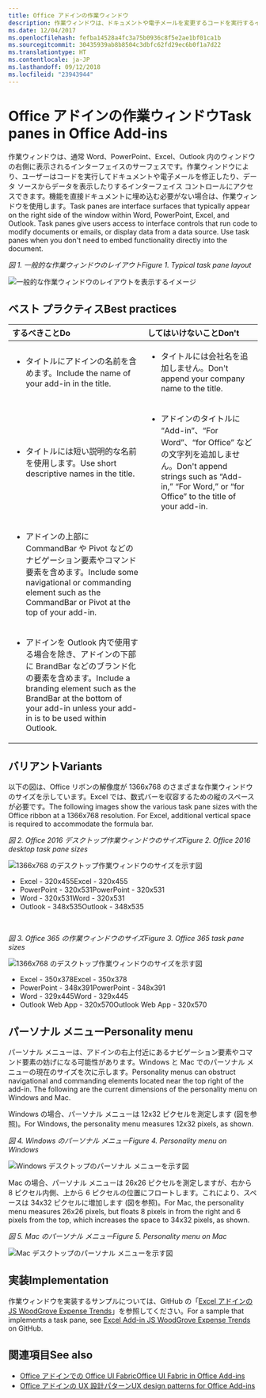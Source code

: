 ```yaml
---
title: Office アドインの作業ウィンドウ
description: 作業ウィンドウは、ドキュメントや電子メールを変更するコードを実行するインターフェイスのコントロールにユーザーがアクセスできるようにまたは、データ ソースからデータを表示します。
ms.date: 12/04/2017
ms.openlocfilehash: fefba14528a4fc3a75b0936c8f5e2ae1bf01ca1b
ms.sourcegitcommit: 30435939ab8b8504c3dbfc62fd29ec6b0f1a7d22
ms.translationtype: HT
ms.contentlocale: ja-JP
ms.lasthandoff: 09/12/2018
ms.locfileid: "23943944"
---
```

# <a name="task-panes-in-office-add-ins"></a><span data-ttu-id="4fd2a-103">Office アドインの作業ウィンドウ</span><span class="sxs-lookup"><span data-stu-id="4fd2a-103">Task panes in Office Add-ins</span></span>
 
<span data-ttu-id="4fd2a-p101">作業ウィンドウは、通常 Word、PowerPoint、Excel、Outlook 内のウィンドウの右側に表示されるインターフェイスのサーフェスです。作業ウィンドウにより、ユーザーはコードを実行してドキュメントや電子メールを修正したり、データ ソースからデータを表示したりするインターフェイス コントロールにアクセスできます。機能を直接ドキュメントに埋め込む必要がない場合は、作業ウィンドウを使用します。</span><span class="sxs-lookup"><span data-stu-id="4fd2a-p101">Task panes are interface surfaces that typically appear on the right side of the window within Word, PowerPoint, Excel, and Outlook. Task panes give users access to interface controls that run code to modify documents or emails, or display data from a data source. Use task panes when you don't need to embed functionality directly into the document.</span></span>

<span data-ttu-id="4fd2a-107">*図 1. 一般的な作業ウィンドウのレイアウト*</span><span class="sxs-lookup"><span data-stu-id="4fd2a-107">*Figure 1. Typical task pane layout*</span></span>

![一般的な作業ウィンドウのレイアウトを表示するイメージ](../images/overview-with-app-task-pane.png)

## <a name="best-practices"></a><span data-ttu-id="4fd2a-109">ベスト プラクティス</span><span class="sxs-lookup"><span data-stu-id="4fd2a-109">Best practices</span></span>

|<span data-ttu-id="4fd2a-110">**するべきこと**</span><span class="sxs-lookup"><span data-stu-id="4fd2a-110">**Do**</span></span>|<span data-ttu-id="4fd2a-111">**してはいけないこと**</span><span class="sxs-lookup"><span data-stu-id="4fd2a-111">**Don't**</span></span>|
|:-----|:--------|
|<ul><li><span data-ttu-id="4fd2a-112">タイトルにアドインの名前を含めます。</span><span class="sxs-lookup"><span data-stu-id="4fd2a-112">Include the name of your add-in in the title.</span></span></li></ul>|<ul><li><span data-ttu-id="4fd2a-113">タイトルには会社名を追加しません。</span><span class="sxs-lookup"><span data-stu-id="4fd2a-113">Don't append your company name to the title.</span></span></li></ul>|
|<ul><li><span data-ttu-id="4fd2a-114">タイトルには短い説明的な名前を使用します。</span><span class="sxs-lookup"><span data-stu-id="4fd2a-114">Use short descriptive names in the title.</span></span></li></ul>|<ul><li><span data-ttu-id="4fd2a-115">アドインのタイトルに “Add-in”、“For Word”、“for Office” などの文字列を追加しません。</span><span class="sxs-lookup"><span data-stu-id="4fd2a-115">Don't append strings such as “Add-in,” “For Word,” or “for Office” to the title of your add-in.</span></span></li></ul>|
|<ul><li><span data-ttu-id="4fd2a-116">アドインの上部に CommandBar や Pivot などのナビゲーション要素やコマンド要素を含めます。</span><span class="sxs-lookup"><span data-stu-id="4fd2a-116">Include some navigational or commanding element such as the CommandBar or Pivot at the top of your add-in.</span></span></li></ul>||
|<ul><li><span data-ttu-id="4fd2a-117">アドインを Outlook 内で使用する場合を除き、アドインの下部に BrandBar などのブランド化の要素を含めます。</span><span class="sxs-lookup"><span data-stu-id="4fd2a-117">Include a branding element such as the BrandBar at the bottom of your add-in unless your add-in is to be used within Outlook.</span></span></li></ul>||


## <a name="variants"></a><span data-ttu-id="4fd2a-118">バリアント</span><span class="sxs-lookup"><span data-stu-id="4fd2a-118">Variants</span></span>

<span data-ttu-id="4fd2a-p102">以下の図は、Office リボンの解像度が 1366x768 のさまざまな作業ウィンドウのサイズを示しています。Excel では、数式バーを収容するための縦のスペースが必要です。</span><span class="sxs-lookup"><span data-stu-id="4fd2a-p102">The following images show the various task pane sizes with the Office ribbon at a 1366x768 resolution. For Excel, additional vertical space is required to accommodate the formula bar.</span></span>  

<span data-ttu-id="4fd2a-121">*図 2. Office 2016 デスクトップ作業ウィンドウのサイズ*</span><span class="sxs-lookup"><span data-stu-id="4fd2a-121">*Figure 2. Office 2016 desktop task pane sizes*</span></span>

![1366x768 のデスクトップ作業ウィンドウのサイズを示す図](../images/add-in-taskpane-sizes-desktop.png)

- <span data-ttu-id="4fd2a-123">Excel - 320x455</span><span class="sxs-lookup"><span data-stu-id="4fd2a-123">Excel - 320x455</span></span>
- <span data-ttu-id="4fd2a-124">PowerPoint - 320x531</span><span class="sxs-lookup"><span data-stu-id="4fd2a-124">PowerPoint - 320x531</span></span>
- <span data-ttu-id="4fd2a-125">Word - 320x531</span><span class="sxs-lookup"><span data-stu-id="4fd2a-125">Word - 320x531</span></span>
- <span data-ttu-id="4fd2a-126">Outlook - 348x535</span><span class="sxs-lookup"><span data-stu-id="4fd2a-126">Outlook - 348x535</span></span>

<br/>

<span data-ttu-id="4fd2a-127">*図 3. Office 365 の作業ウィンドウのサイズ*</span><span class="sxs-lookup"><span data-stu-id="4fd2a-127">*Figure 3. Office 365 task pane sizes*</span></span>

![1366x768 のデスクトップ作業ウィンドウのサイズを示す図](../images/add-in-taskpane-sizes-online.png)

- <span data-ttu-id="4fd2a-129">Excel - 350x378</span><span class="sxs-lookup"><span data-stu-id="4fd2a-129">Excel - 350x378</span></span>
- <span data-ttu-id="4fd2a-130">PowerPoint - 348x391</span><span class="sxs-lookup"><span data-stu-id="4fd2a-130">PowerPoint - 348x391</span></span>
- <span data-ttu-id="4fd2a-131">Word - 329x445</span><span class="sxs-lookup"><span data-stu-id="4fd2a-131">Word - 329x445</span></span>
- <span data-ttu-id="4fd2a-132">Outlook Web App - 320x570</span><span class="sxs-lookup"><span data-stu-id="4fd2a-132">Outlook Web App - 320x570</span></span>

## <a name="personality-menu"></a><span data-ttu-id="4fd2a-133">パーソナル メニュー</span><span class="sxs-lookup"><span data-stu-id="4fd2a-133">Personality menu</span></span>

<span data-ttu-id="4fd2a-p103">パーソナル メニューは、アドインの右上付近にあるナビゲーション要素やコマンド要素の妨げになる可能性があります。Windows と Mac でのパーソナル メニューの現在のサイズを次に示します。</span><span class="sxs-lookup"><span data-stu-id="4fd2a-p103">Personality menus can obstruct navigational and commanding elements located near the top right of the add-in. The following are the current dimensions of the personality menu on Windows and Mac.</span></span>

<span data-ttu-id="4fd2a-136">Windows の場合、パーソナル メニューは 12x32 ピクセルを測定します (図を参照)。</span><span class="sxs-lookup"><span data-stu-id="4fd2a-136">For Windows, the personality menu measures 12x32 pixels, as shown.</span></span>

<span data-ttu-id="4fd2a-137">*図 4. Windows のパーソナル メニュー*</span><span class="sxs-lookup"><span data-stu-id="4fd2a-137">*Figure 4. Personality menu on Windows*</span></span>

![Windows デスクトップのパーソナル メニューを示す図](../images/personality-menu-win.png)

<span data-ttu-id="4fd2a-139">Mac の場合、パーソナル メニューは 26x26 ピクセルを測定しますが、右から 8 ピクセル内側、上から 6 ピクセルの位置にフロートします。これにより、スペースは 34x32 ピクセルに増加します (図を参照)。</span><span class="sxs-lookup"><span data-stu-id="4fd2a-139">For Mac, the personality menu measures 26x26 pixels, but floats 8 pixels in from the right and 6 pixels from the top, which increases the space to 34x32 pixels, as shown.</span></span>

<span data-ttu-id="4fd2a-140">*図 5. Mac のパーソナル メニュー*</span><span class="sxs-lookup"><span data-stu-id="4fd2a-140">*Figure 5. Personality menu on Mac*</span></span>

![Mac デスクトップのパーソナル メニューを示す図](../images/personality-menu-mac.png)

## <a name="implementation"></a><span data-ttu-id="4fd2a-142">実装</span><span class="sxs-lookup"><span data-stu-id="4fd2a-142">Implementation</span></span>

<span data-ttu-id="4fd2a-143">作業ウィンドウを実装するサンプルについては、GitHub の「[Excel アドインの JS WoodGrove Expense Trends](https://github.com/OfficeDev/Excel-Add-in-WoodGrove-Expense-Trends)」を参照してください。</span><span class="sxs-lookup"><span data-stu-id="4fd2a-143">For a sample that implements a task pane, see [Excel Add-in JS WoodGrove Expense Trends](https://github.com/OfficeDev/Excel-Add-in-WoodGrove-Expense-Trends) on GitHub.</span></span> 


## <a name="see-also"></a><span data-ttu-id="4fd2a-144">関連項目</span><span class="sxs-lookup"><span data-stu-id="4fd2a-144">See also</span></span>

- [<span data-ttu-id="4fd2a-145">Office アドインでの Office UI Fabric</span><span class="sxs-lookup"><span data-stu-id="4fd2a-145">Office UI Fabric in Office Add-ins</span></span>](office-ui-fabric.md) 
- [<span data-ttu-id="4fd2a-146">Office アドインの UX 設計パターン</span><span class="sxs-lookup"><span data-stu-id="4fd2a-146">UX design patterns for Office Add-ins</span></span>](https://github.com/OfficeDev/Office-Add-in-UX-Design-Patterns-Code)


